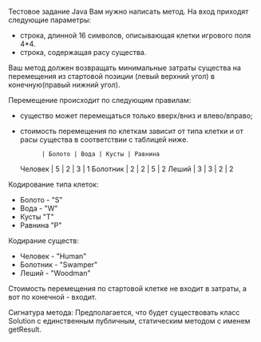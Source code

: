 Тестовое задание Java
Вам нужно написать метод.
На вход приходят следующие параметры:
- строка, длинной 16 символов, описывающая клетки игрового поля 4*4.
- строка, содержащая расу существа.

Ваш метод должен возвращать минимальные затраты существа на перемещения из стартовой позиции
(левый верхний угол) в конечную(правый нижний угол).

Перемещение происходит по следующим правилам:
- существо может перемещаться только вверх/вниз и влево/вправо;
- стоимость перемещения по клеткам зависит от типа клетки
  и от расы существа в соответствии с таблицей ниже.
  
            | Болото | Вода | Кусты | Равнина
  Человек   |    5   |   2  |   3   |    1
  Болотник  |    2   |   2  |   5   |    2
  Леший     |    3   |   3  |   2   |    2
  
Кодирование типа клеток:
- Болото - "S"
- Вода - "W"
- Кусты "T"
- Равнина "P"

Кодирание существ:
- Человек - "Human"
- Болотник - "Swamper"
- Леший - "Woodman"

Стоимость перемещения по стартовой клетке не входит в затраты, а вот по конечной - входит.

Сигнатура метода:
  Предполагается, что будет существовать класс Solution с единственным публичным, статическим
  методом с именем getResult.

  
